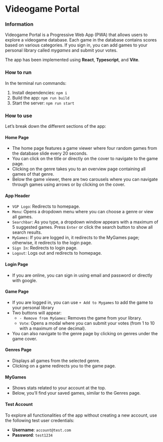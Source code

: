 # Videogame Portal

### Information
Videogame Portal is a Progressive Web App (PWA) that allows users to explore a videogame database. Each game in the database contains scores based on various categories. If you sign in, you can add games to your personal library called *mygames* and submit your votes.

The app has been implemented using **React**, **Typescript**, and **Vite**.

### How to run
In the terminal run commands:
1. Install dependencies: `npm i`
2. Build the app: `npm run build`
3. Start the server: `npm run start`

### How to use
Let’s break down the different sections of the app:

#### Home Page
- The home page features a game viewer where four random games from the database slide every 20 seconds.
- You can click on the title or directly on the cover to navigate to the game page.
- Clicking on the genre takes you to an overview page containing all games of that genre.
- Below the game viewer, there are two carousels where you can navigate through games using arrows or by clicking on the cover.

#### App Header
- `VGP Logo`: Redirects to homepage.
- `Menu`: Opens a dropdown menu where you can choose a genre or view all games.
- `Searchbar`:  As you type, a dropdown window appears with a maximum of 5 suggested games. Press `Enter` or click the search button to show all search results.
- `MyGames`: If you are logged in, it redirects to the MyGames page; otherwise, it redirects to the login page.
- `Sign In`: Redirects to login page.
- `Logout`: Logs out and redirects to homepage.

#### Login Page
- If you are online, you can sign in using email and password or directly with google.

#### Game Page
- If you are logged in, you can use `+ Add to Mygames` to add the game to your personal library
- Two buttons will appear:
  - `- Remove from MyGames`: Removes the game from your library.
  - `Vote`: Opens a modal where you can submit your votes (from 1 to 10 with a maximum of one decimal).
- You can also navigate to the genre page by clicking on genres under the game cover.

#### Genres Page
- Displays all games from the selected genre.
- Clicking on a game redirects you to the game page.

#### MyGames
- Shows stats related to your account at the top.
- Below, you’ll find your saved games, similar to the Genres page.

#### Test Account
To explore all functionalities of the app without creating a new account, use the following test user credentials:
- **Username**: `account@test.com`
- **Password**: `test1234`